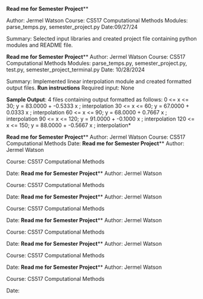************Read me for Semester Project**************

Author: Jermel Watson
Course: CS517 Computational Methods
Modules: parse_temps.py, semester_project.py
Date:09/27/24

Summary: Selected input libraries and created project file containing python modules and README file.

************Read me for Semester Project**************
Author: Jermel Watson
Course: CS517 Computational Methods
Modules: parse_temps.py, semester_project.py, test.py, semester_project_terminal.py
Date: 10/28/2024

Summary: Implemented linear interpolation module and created formatted output files. 
**Run instructions**
Required input: None

**Sample Output**:
4 files containing output formatted as follows:
  0 <= x <= 	        30; y = 	   83.0000 + 			-0.5333 x ; interpolation
 30 <= x <= 	        60; y = 	   67.0000 + 			 0.0333 x ; interpolation
 60 <= x <= 	        90; y = 	   68.0000 + 			 0.7667 x ; interpolation
 90 <= x <= 	       120; y = 	   91.0000 + 			-0.1000 x ; interpolation
120 <= x <= 	       150; y = 	   88.0000 + 			-0.5667 x ; interpolation*

************Read me for Semester Project**************
Author: Jermel Watson
Course: CS517 Computational Methods
Date:
************Read me for Semester Project**************
Author: Jermel Watson

Course: CS517 Computational Methods

Date:
************Read me for Semester Project**************
Author: Jermel Watson

Course: CS517 Computational Methods

Date:
************Read me for Semester Project**************
Author: Jermel Watson

Course: CS517 Computational Methods

Date:
************Read me for Semester Project**************
Author: Jermel Watson

Course: CS517 Computational Methods

Date:
************Read me for Semester Project**************
Author: Jermel Watson

Course: CS517 Computational Methods

Date:
************Read me for Semester Project**************
Author: Jermel Watson

Course: CS517 Computational Methods

Date:

